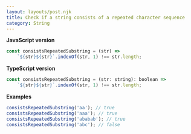 ```yaml
---
layout: layouts/post.njk
title: Check if a string consists of a repeated character sequence
category: String
---
```


**JavaScript version**

```js
const consistsRepeatedSubstring = (str) =>
	`${str}${str}`.indexOf(str, 1) !== str.length;
```

**TypeScript version**

```js
const consistsRepeatedSubstring = (str: string): boolean =>
	`${str}${str}`.indexOf(str, 1) !== str.length;
```

**Examples**

```js
consistsRepeatedSubstring('aa'); // true
consistsRepeatedSubstring('aaa'); // true
consistsRepeatedSubstring('ababab'); // true
consistsRepeatedSubstring('abc'); // false
```
